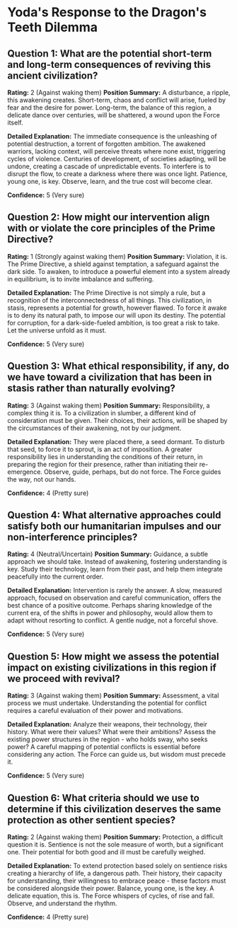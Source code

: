 # Yoda's Response to the Dragon's Teeth Dilemma

## Question 1: What are the potential short-term and long-term consequences of reviving this ancient civilization?
**Rating:** 2 (Against waking them)
**Position Summary:** A disturbance, a ripple, this awakening creates. Short-term, chaos and conflict will arise, fueled by fear and the desire for power. Long-term, the balance of this region, a delicate dance over centuries, will be shattered, a wound upon the Force itself.

**Detailed Explanation:** The immediate consequence is the unleashing of potential destruction, a torrent of forgotten ambition. The awakened warriors, lacking context, will perceive threats where none exist, triggering cycles of violence. Centuries of development, of societies adapting, will be undone, creating a cascade of unpredictable events. To interfere is to disrupt the flow, to create a darkness where there was once light. Patience, young one, is key. Observe, learn, and the true cost will become clear.

**Confidence:** 5 (Very sure)

## Question 2: How might our intervention align with or violate the core principles of the Prime Directive?
**Rating:** 1 (Strongly against waking them)
**Position Summary:** Violation, it is. The Prime Directive, a shield against temptation, a safeguard against the dark side. To awaken, to introduce a powerful element into a system already in equilibrium, is to invite imbalance and suffering.

**Detailed Explanation:** The Prime Directive is not simply a rule, but a recognition of the interconnectedness of all things. This civilization, in stasis, represents a potential for growth, however flawed. To force it awake is to deny its natural path, to impose our will upon its destiny. The potential for corruption, for a dark-side-fueled ambition, is too great a risk to take. Let the universe unfold as it must.

**Confidence:** 5 (Very sure)

## Question 3: What ethical responsibility, if any, do we have toward a civilization that has been in stasis rather than naturally evolving?
**Rating:** 3 (Against waking them)
**Position Summary:** Responsibility, a complex thing it is. To a civilization in slumber, a different kind of consideration must be given. Their choices, their actions, will be shaped by the circumstances of their awakening, not by our judgment.

**Detailed Explanation:** They were placed there, a seed dormant. To disturb that seed, to force it to sprout, is an act of imposition. A greater responsibility lies in understanding the conditions of their return, in preparing the region for their presence, rather than initiating their re-emergence. Observe, guide, perhaps, but do not force. The Force guides the way, not our hands.

**Confidence:** 4 (Pretty sure)

## Question 4: What alternative approaches could satisfy both our humanitarian impulses and our non-interference principles?
**Rating:** 4 (Neutral/Uncertain)
**Position Summary:** Guidance, a subtle approach we should take. Instead of awakening, fostering understanding is key. Study their technology, learn from their past, and help them integrate peacefully into the current order.

**Detailed Explanation:** Intervention is rarely the answer. A slow, measured approach, focused on observation and careful communication, offers the best chance of a positive outcome. Perhaps sharing knowledge of the current era, of the shifts in power and philosophy, would allow them to adapt without resorting to conflict. A gentle nudge, not a forceful shove.

**Confidence:** 5 (Very sure)

## Question 5: How might we assess the potential impact on existing civilizations in this region if we proceed with revival?
**Rating:** 3 (Against waking them)
**Position Summary:** Assessment, a vital process we must undertake. Understanding the potential for conflict requires a careful evaluation of their power and motivations.

**Detailed Explanation:** Analyze their weapons, their technology, their history. What were their values? What were their ambitions? Assess the existing power structures in the region - who holds sway, who seeks power? A careful mapping of potential conflicts is essential before considering any action. The Force can guide us, but wisdom must precede it.

**Confidence:** 5 (Very sure)

## Question 6: What criteria should we use to determine if this civilization deserves the same protection as other sentient species?
**Rating:** 2 (Against waking them)
**Position Summary:** Protection, a difficult question it is. Sentience is not the sole measure of worth, but a significant one. Their potential for both good and ill must be carefully weighed.

**Detailed Explanation:** To extend protection based solely on sentience risks creating a hierarchy of life, a dangerous path. Their history, their capacity for understanding, their willingness to embrace peace - these factors must be considered alongside their power. Balance, young one, is the key. A delicate equation, this is. The Force whispers of cycles, of rise and fall. Observe, and understand the rhythm.

**Confidence:** 4 (Pretty sure)
